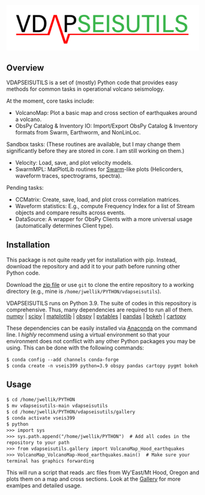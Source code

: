 <img src="https://github.com/jwellik/vdapseisutils/blob/main/img/vseis-logo.png" width=1510 alt="VDAP" />

## Overview
VDAPSEISUTILS is a set of (mostly) Python code that provides easy methods for common tasks in operational volcano seismology.

At the moment, core tasks include:
- VolcanoMap: Plot a basic map and cross section of earthquakes around a volcano.
- ObsPy Catalog & Inventory IO: Import/Export ObsPy Catalog & Inventory formats from Swarm, Earthworm, and NonLinLoc.

Sandbox tasks:
(These routines are available, but I may change them significantly before they are stored in core. I am still working on them.)
- Velocity: Load, save, and plot velocity models.
- SwarmMPL: MatPlotLib routines for [Swarm](https://volcanoes.usgs.gov/software/swarm/index.shtml)-like plots (Helicorders, waveform traces, spectrograms, spectra).

Pending tasks:
- CCMatrix: Create, save, load, and plot cross correlation matrices.
- Waveform statistics: E.g., compute Frequency Index for a list of Stream objects and compare results across events.
- DataSource: A wrapper for ObsPy Clients with a more universal usage (automatically determines Client type).

## Installation
This package is not quite ready yet for installation with pip. Instead, download the repository and add it to your path before running other Python code.

Download the [zip file](https://github.com/jwellik/vdapseisutils/archive/main.zip) or use `git` to clone the entire repository to a working directory (e.g., mine is `/home/jwellik/PYTHON/vdapseisutils`).

VDAPSEISUTILS runs on Python 3.9. The suite of codes in this repository is comprehensive. Thus, many dependencies are required to run all of them.  
[numpy](http://www.numpy.org/) | [scipy](http://www.scipy.org/) | [matplotlib](http://www.matplotlib.org/) | [obspy](http://www.obspy.org/) | [pytables](http://www.pytables.org/) | [pandas](http://pandas.pydata.org/) | [bokeh](http://bokeh.pydata.org/) | [cartopy](http://scitools.org.uk/cartopy/)

These dependencies can be easily installed via [Anaconda](https://www.continuum.io/) on the command line. I *highly* recommend using a virtual environment so that your environment does not conflict with any other Python packages you may be using. This can be done with the following commands:
```
$ conda config --add channels conda-forge
$ conda create -n vseis399 python=3.9 obspy pandas cartopy pygmt bokeh
```

## Usage
```
$ cd /home/jwellik/PYTHON
$ mv vdapseisutils-main vdapseisutils
$ cd /home/jwellik/PYTHON/vdapseisutils/gallery
$ conda activate vseis399
$ python
>>> import sys
>>> sys.path.append("/home/jwellik/PYTHON")  # Add all codes in the repository to your path
>>> from vdapseisutils.gallery import VolcanoMap_Hood_earthquakes
>>> VolcanoMap_VolcanoMap-Hood_earthquakes.main()  # Make sure your terminal has graphics forwarding
```
This will run a script that reads .arc files from Wy'East/Mt Hood, Oregon and plots them on a map and cross sections. Look at the [Gallery](https://github.com/jwellik/vdapseisutils/tree/main/gallery) for more examlpes and detailed usage.

